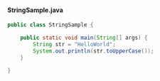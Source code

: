 #### StringSample.java
```java
public class StringSample {

    public static void main(String[] args) {
        String str = "HelloWorld";
        System.out.println(str.toUpperCase());
    }

}
```
